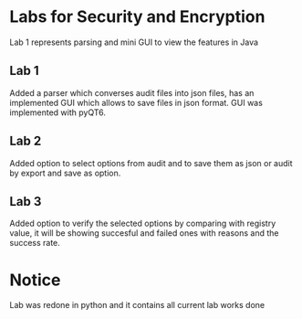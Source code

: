 # Labs for Security and Encryption
Lab 1 represents parsing and mini GUI to view the features in Java
## Lab 1
Added a parser which converses audit files into json files, has an implemented GUI which allows to save files in json format.
GUI was implemented with pyQT6.
## Lab 2
Added option to select options from audit and to save them as json or audit by export and save as option.
## Lab 3
Added option to verify the selected options by comparing with registry value, it will be showing succesful and failed ones with reasons and the
success rate.
# Notice
Lab was redone in python and it contains all current lab works done
